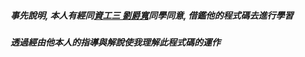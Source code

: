 ##### 事先說明, 本人有經同[資工三 劉爵寬](https://github.com/jackuio440/ai/blob/master/HW/03.py)同學同意, 借鑑他的程式碼去進行學習
##### 透過經由他本人的指導與解說使我理解此程式碼的運作

